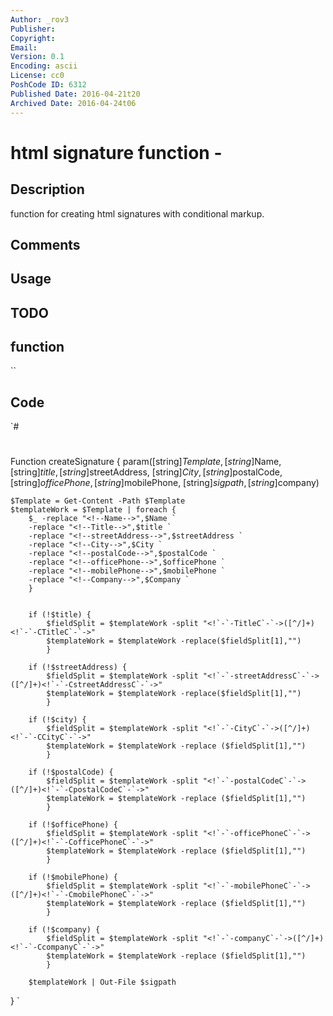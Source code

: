 ```yaml
---
Author: _rov3
Publisher: 
Copyright: 
Email: 
Version: 0.1
Encoding: ascii
License: cc0
PoshCode ID: 6312
Published Date: 2016-04-21t20
Archived Date: 2016-04-24t06
---
```


# html signature function - 

## Description

function for creating html signatures with conditional markup.

## Comments



## Usage



## TODO



## function

``

## Code

`#
 #
 Function createSignature {
 	param([string]$Template, [string]$Name, [string]$title, [string]$streetAddress, [string]$City, [string]$postalCode, [string]$officePhone, [string]$mobilePhone, [string]$sigpath, [string]$company)
 
 	$Template = Get-Content -Path $Template
 	$templateWork = $Template | foreach {
 		$_ -replace "<!--Name-->",$Name `
 		-replace "<!--Title-->",$title `
 		-replace "<!--streetAddress-->",$streetAddress `
 		-replace "<!--City-->",$City `
 		-replace "<!--postalCode-->",$postalCode `
 		-replace "<!--officePhone-->",$officePhone `
 		-replace "<!--mobilePhone-->",$mobilePhone `
 		-replace "<!--Company-->",$Company `		
 		}
 	
 			
 		if (!$title) {
 			$fieldSplit = $templateWork -split "<!`-`-TitleC`-`->([^/]+)<!`-`-CTitleC`-`->"
 			$templateWork = $templateWork -replace($fieldSplit[1],"")
 			}
 	
 	    if (!$streetAddress) {
 			$fieldSplit = $templateWork -split "<!`-`-streetAddressC`-`->([^/]+)<!`-`-CstreetAddressC`-`->"
 			$templateWork = $templateWork -replace($fieldSplit[1],"")
 			}
 		
 		if (!$city) {
 			$fieldSplit = $templateWork -split "<!`-`-CityC`-`->([^/]+)<!`-`-CCityC`-`->"
 			$templateWork = $templateWork -replace ($fieldSplit[1],"")
 			}
 			
 		if (!$postalCode) {
 			$fieldSplit = $templateWork -split "<!`-`-postalCodeC`-`->([^/]+)<!`-`-CpostalCodeC`-`->"
 			$templateWork = $templateWork -replace ($fieldSplit[1],"")
 			}
 		
 		if (!$officePhone) {
 			$fieldSplit = $templateWork -split "<!`-`-officePhoneC`-`->([^/]+)<!`-`-CofficePhoneC`-`->"
 			$templateWork = $templateWork -replace ($fieldSplit[1],"")
 			}
 		
 		if (!$mobilePhone) {
 			$fieldSplit = $templateWork -split "<!`-`-mobilePhoneC`-`->([^/]+)<!`-`-CmobilePhoneC`-`->"
 			$templateWork = $templateWork -replace ($fieldSplit[1],"")
 			}
 		
 		if (!$company) {
 			$fieldSplit = $templateWork -split "<!`-`-companyC`-`->([^/]+)<!`-`-CcompanyC`-`->"
 			$templateWork = $templateWork -replace ($fieldSplit[1],"")
 			}
 		
 		$templateWork | Out-File $sigpath
 }
`

